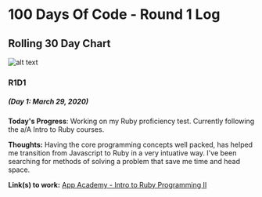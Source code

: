 # 100 Days Of Code - Round 1 Log

## Rolling 30 Day Chart

![alt text](https://wakatime.com/share/@Vcjr/867fe7e0-5a6a-44db-8b7a-319c4ee6539d.png "Vcjr Rolling 30 Coding Progress")

### R1D1

##### (Day 1: March 29, 2020)

**Today's Progress**: Working on my Ruby proficiency test. Currently following the a/A Intro to Ruby courses.

**Thoughts:** Having the core programming concepts well packed, has helped me transition from Javascript to Ruby in a very intuative way. I've been searching for methods of solving a problem that save me time and head space.

**Link(s) to work:** [App Academy - Intro to Ruby Programming II](https://wakatime.com/@Vcjr)
